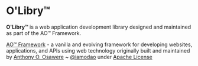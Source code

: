 # O'Libry™
**O'Libry™** is a web application development library designed and maintained as part of the AO™ Framework.

[AO™ Framework](https://vae24.com/ao) - a vanilla and evolving framework for developing websites, applications, and APIs using web technology originally built and maintained by [Anthony O. Osawere](https://www.osawere.com) ~ [@iamodao](https://twitter.com/iamodao) under [Apache License](https://www.apache.org/licenses/LICENSE-2.0) 
